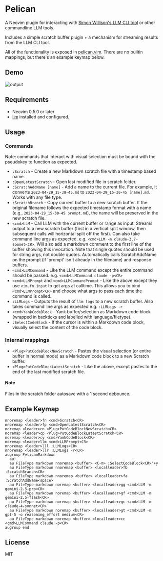 # Pelican

A Neovim plugin for interacting with [Simon Willison's LLM CLI tool](https://github.com/simonw/llm) or other commandline LLM tools.

Includes a simple scratch buffer plugin + a mechanism for streaming results from the LLM CLI tool.

All of the functionality is exposed in [pelican.vim](https://github.com/kawpuh/pelican/blob/master/plugin/pelican.vim). There are no builtin mappings, but there's an example keymap below.

## Demo

![output](https://github.com/user-attachments/assets/8878ebec-9c11-495b-9939-98d0a4a3bea2)

## Requirements

- Neovim 0.5.0 or later
- [llm](https://github.com/simonw/llm) installed and configured.

## Usage

### Commands

Note: commands that interact with visual selection must be bound with the <cmd> pseudokey to function as expected.

- `:Scratch` - Create a new Markdown scratch file with a timestamp based name.
- `:OpenLatestScratch` - Open last modified file in scratch folder.
- `:ScratchAddName [name]` - Add a name to the current file. For example, it converts `2023-04-29_15-30-45.md` to `2023-04-29_15-30-45 [name].md`. Works with any file type.
- `:ScratchBranch` - Copy current buffer to a new scratch buffer. If the original filename follows the expected timestamp format with a name (e.g., `2023-04-29_15-30-45 prompt.md`), the name will be preserved in the new scratch file.
- `<cmd>LLM` - Call LLM with the current buffer or range as input. Streams output to a new scratch buffer (first in a vertical split window, then subsequent calls will horizontal split off the first). Can also take command line args as expected. e.g. `<cmd>LLM -m claude-3.7-sonnet<CR>`. Will also add a markdown comment to the first line of the buffer showing this invocation. Note that single quotes should be used for string args, not double quotes. Automatically calls ScratchAddName on the prompt (if 'prompt' isn't already in the filename) and response buffers.
- `<cmd>LLMCommand` - Like the LLM command except the entire command should be passed. e.g. `<cmd>LLMCommand claude -p<CR>`
- `<cmd>LLMPrompt` and `<cmd>LLMCommandPrompt` - Like the above except they use `vim.fn.input` to get args at calltime. This allows you to bind `<cmd>LLMPrompt<CR>` and choose what args to pass each time the command is called.
- `:LLMLogs` - Outputs the result of `llm logs` to a new scratch buffer. Also takes command line args as expected e.g. `:LLMLogs -r`
- `<cmd>YankCodeBlock` - Yank buffer/selection as Markdown code block (wrapped in backticks and labelled with language/filetype).
- `:SelectCodeBlock` - If the cursor is within a Markdown code block, visually select the content of the code block.

### Internal mappings
- `<Plug>PutCodeBlockNewScratch` - Pastes the visual selection (or entire buffer in normal mode) as a Markdown code block to a new Scratch buffer.
- `<Plug>PutCodeBlockLatestScratch` - Like the above, except pastes to the end of the last modified scratch file.

#### Note

Files in the scratch folder autosave with a 1 second debounce.

## Example Keymap

```vim
nnoremap <leader>fn <cmd>Scratch<CR>
nnoremap <leader>fp <cmd>OpenLatestScratch<CR>
noremap <leader>cn <Plug>PutCodeBlockNewScratch<CR>
noremap <leader>cp <Plug>PutCodeBlockLatestScratch<CR>
noremap <leader>cy <cmd>YankCodeBlock<CR>
noremap <leader>llm <cmd>LLMPrompt<CR>
nnoremap <leader>lll :LLMLogs<CR>
nnoremap <leader>llr :LLMLogs -r<CR>
augroup PelicanMarkdown
  au!
  au FileType markdown nnoremap <buffer> <C-m> :SelectCodeBlock<CR>"+y
  au FileType markdown nnoremap <buffer> <localleader>fb :ScratchBranch<CR>
  au FileType markdown nnoremap <buffer> <localleader>fa :ScratchAddName<space>
  au FileType markdown noremap <buffer> <localleader>gg <cmd>LLM -m gemini-2.5-pro<CR>
  au FileType markdown noremap <buffer> <localleader>gf <cmd>LLM -m gemini-2.5-flash<CR>
  au FileType markdown noremap <buffer> <localleader>gc <cmd>LLM -m claude-4-sonnet<CR>
  au FileType markdown noremap <buffer> <localleader>gt <cmd>LLM -m gpt-5 -o reasoning_effort medium<CR>
  au FileType markdown noremap <buffer> <localleader>cc <cmd>LLMCommand claude -p<CR>
augroup end
```

## License

MIT
